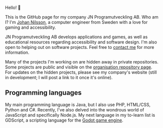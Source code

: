 Hello! :wave:

This is the GitHub page for my company JN Programutveckling AB. Who am I? I'm [Johan Nilsson](https://github.com/olivertwistor), a computer engineer from Sweden with a love for gaming and accessibility.

JN Programutveckling AB develops applications and games, as well as educational resources regarding accessibility and software design. I'm also open to helping out on software projects. Feel free to [contact me](mailto:kontakt@jn-programutveckling.se) for more information.

Many of the projects I'm working on are hidden away in private repositories. Some projects are public and visible on the [organisation repository page](https://github.com/orgs/jn-programutveckling/repositories). For updates on the hidden projects, please see my company's website (still in development; I will post a link to it once it's online).

## Programming languages

My main programming language is Java, but I also use PHP, HTML/CSS, Python and C#. Recently, I've also delved into the wondrous world of JavaScript and specifically Node.js. My next language in my to-learn list is GDScript, a scripting language for the [Godot game engine](https://godotengine.org/).
